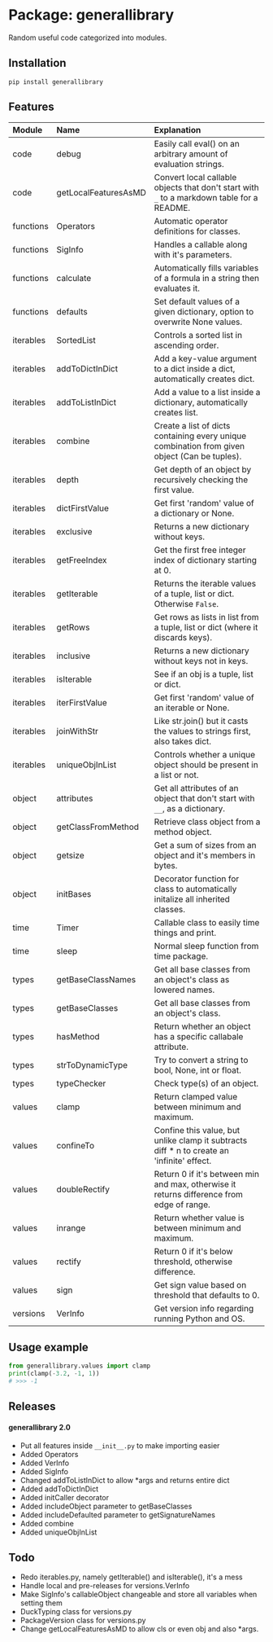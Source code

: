 # Package: generallibrary
Random useful code categorized into modules.

## Installation
```
pip install generallibrary
```

## Features
| Module    | Name                 | Explanation                                                                                   |
|:----------|:---------------------|:----------------------------------------------------------------------------------------------|
| code      | debug                | Easily call eval() on an arbitrary amount of evaluation strings.                              |
| code      | getLocalFeaturesAsMD | Convert local callable objects that don't start with `_` to a markdown table for a README.    |
| functions | Operators            | Automatic operator definitions for classes.                                                   |
| functions | SigInfo              | Handles a callable along with it's parameters.                                                |
| functions | calculate            | Automatically fills variables of a formula in a string then evaluates it.                     |
| functions | defaults             | Set default values of a given dictionary, option to overwrite None values.                    |
| iterables | SortedList           | Controls a sorted list in ascending order.                                                    |
| iterables | addToDictInDict      | Add a key-value argument to a dict inside a dict, automatically creates dict.                 |
| iterables | addToListInDict      | Add a value to a list inside a dictionary, automatically creates list.                        |
| iterables | combine              | Create a list of dicts containing every unique combination from given object (Can be tuples). |
| iterables | depth                | Get depth of an object by recursively checking the first value.                               |
| iterables | dictFirstValue       | Get first 'random' value of a dictionary or None.                                             |
| iterables | exclusive            | Returns a new dictionary without keys.                                                        |
| iterables | getFreeIndex         | Get the first free integer index of dictionary starting at 0.                                 |
| iterables | getIterable          | Returns the iterable values of a tuple, list or dict. Otherwise `False`.                      |
| iterables | getRows              | Get rows as lists in list from a tuple, list or dict (where it discards keys).                |
| iterables | inclusive            | Returns a new dictionary without keys not in keys.                                            |
| iterables | isIterable           | See if an obj is a tuple, list or dict.                                                       |
| iterables | iterFirstValue       | Get first 'random' value of an iterable or None.                                              |
| iterables | joinWithStr          | Like str.join() but it casts the values to strings first, also takes dict.                    |
| iterables | uniqueObjInList      | Controls whether a unique object should be present in a list or not.                          |
| object    | attributes           | Get all attributes of an object that don't start with `__`, as a dictionary.                  |
| object    | getClassFromMethod   | Retrieve class object from a method object.                                                   |
| object    | getsize              | Get a sum of sizes from an object and it's members in bytes.                                  |
| object    | initBases            | Decorator function for class to automatically initalize all inherited classes.                |
| time      | Timer                | Callable class to easily time things and print.                                               |
| time      | sleep                | Normal sleep function from time package.                                                      |
| types     | getBaseClassNames    | Get all base classes from an object's class as lowered names.                                 |
| types     | getBaseClasses       | Get all base classes from an object's class.                                                  |
| types     | hasMethod            | Return whether an object has a specific callabale attribute.                                  |
| types     | strToDynamicType     | Try to convert a string to bool, None, int or float.                                          |
| types     | typeChecker          | Check type(s) of an object.                                                                   |
| values    | clamp                | Return clamped value between minimum and maximum.                                             |
| values    | confineTo            | Confine this value, but unlike clamp it subtracts diff * n to create an 'infinite' effect.    |
| values    | doubleRectify        | Return 0 if it's between min and max, otherwise it returns difference from edge of range.     |
| values    | inrange              | Return whether value is between minimum and maximum.                                          |
| values    | rectify              | Return 0 if it's below threshold, otherwise difference.                                       |
| values    | sign                 | Get sign value based on threshold that defaults to 0.                                         |
| versions  | VerInfo              | Get version info regarding running Python and OS.                                             |

## Usage example
```python
from generallibrary.values import clamp
print(clamp(-3.2, -1, 1))
# >>> -1
```

## Releases
#### generallibrary 2.0
 * Put all features inside `__init__.py` to make importing easier
 * Added Operators
 * Added VerInfo
 * Added SigInfo
 * Changed addToListInDict to allow *args and returns entire dict
 * Added addToDictInDict
 * Added initCaller decorator
 * Added includeObject parameter to getBaseClasses
 * Added includeDefaulted parameter to getSignatureNames
 * Added combine
 * Added uniqueObjInList

## Todo
 * Redo iterables.py, namely getIterable() and isIterable(), it's a mess
 * Handle local and pre-releases for versions.VerInfo
 * Make SigInfo's callableObject changeable and store all variables when setting them
 * DuckTyping class for versions.py
 * PackageVersion class for versions.py
 * Change getLocalFeaturesAsMD to allow cls or even obj and also *args.